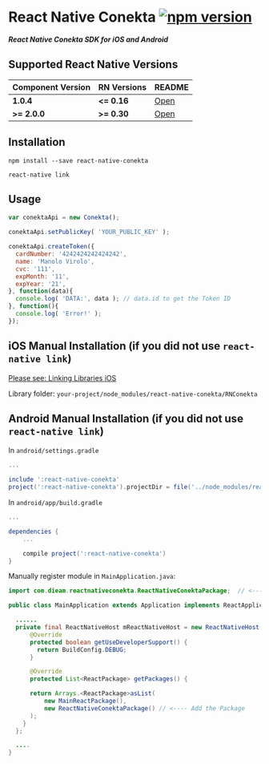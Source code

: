 # React Native Conekta [![npm version](https://badge.fury.io/js/react-native-conekta.svg)](http://badge.fury.io/js/react-native-conekta)

***React Native Conekta SDK for iOS and Android***

## Supported React Native Versions
| Component Version     | RN Versions    | README     |
|-----------------------|---------------|------------|
| **1.0.4**          | **<= 0.16**   | [Open](https://github.com/zo0r/react-native-conekta/blob/0dae778f409123836df4ec0f6de484598658b11e/README.md)   |
| **>= 2.0.0**          | **>= 0.30**   | [Open](https://github.com/zo0r/react-native-conekta/blob/master/README.md)   |

## Installation
`npm install --save react-native-conekta`

`react-native link`

## Usage
```javascript
var conektaApi = new Conekta();

conektaApi.setPublicKey( 'YOUR_PUBLIC_KEY' );

conektaApi.createToken({
  cardNumber: '4242424242424242',
  name: 'Manolo Virolo',
  cvc: '111',
  expMonth: '11',
  expYear: '21',
}, function(data){
  console.log( 'DATA:', data ); // data.id to get the Token ID
}, function(){
  console.log( 'Error!' );
});
```

## iOS Manual Installation (if you did not use `react-native link`)
[Please see: Linking Libraries iOS](https://facebook.github.io/react-native/docs/linking-libraries-ios.html#content)

Library folder: `your-project/node_modules/react-native-conekta/RNConekta`

## Android Manual Installation (if you did not use `react-native link`)
In `android/settings.gradle`

```gradle
...

include ':react-native-conekta'
project(':react-native-conekta').projectDir = file('../node_modules/react-native-conekta/RNConektaAndroid')
```

In `android/app/build.gradle`

```gradle
...

dependencies {
    ...

    compile project(':react-native-conekta')
}
```

Manually register module in `MainApplication.java`:

```java
import com.dieam.reactnativeconekta.ReactNativeConektaPackage;  // <--- import

public class MainApplication extends Application implements ReactApplication {

  ......
  private final ReactNativeHost mReactNativeHost = new ReactNativeHost(this) {
      @Override
      protected boolean getUseDeveloperSupport() {
        return BuildConfig.DEBUG;
      }

      @Override
      protected List<ReactPackage> getPackages() {

      return Arrays.<ReactPackage>asList(
          new MainReactPackage(),
          new ReactNativeConektaPackage() // <---- Add the Package
      );
    }
  };

  ....
}

```

